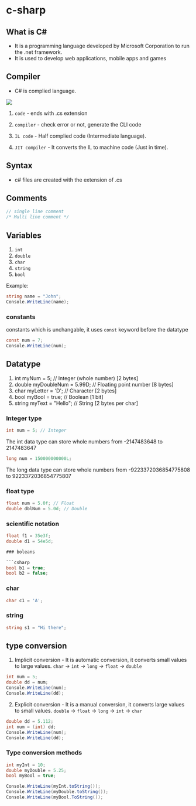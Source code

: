 # c-sharp

## What is C#
- It is a programming language developed by Microsoft Corporation to run the .net framework.
- It is used to develop web applications, mobile apps and games

## Compiler

- C# is complied language.

![](assets/c#%20compiler.png)

1. `code` - ends with .cs extension

2. `compiler` - check error or not, generate the CLI code

3. `IL code` - Half complied code (Intermediate language).

4. `JIT compiler` - It converts the IL to machine code (Just in time).

## Syntax 

- c# files are created with the extension of .cs 

## Comments

```csharp
// single line comment 
/* Multi line comment */
```

## Variables

1. `int`
2. `double`
3. `char`
4. `string`
5. `bool`

Example:

```csharp
string name = "John";
Console.WriteLine(name);
```

### constants 

constants which is unchangable, it uses `const` keyword before the datatype

```csharp
const num = 7;
Console.WriteLine(num);
```

## Datatype

1. int myNum = 5;               // Integer (whole number) [2 bytes]
2. double myDoubleNum = 5.99D;  // Floating point number  [8 bytes]
3. char myLetter = 'D';         // Character              [2 bytes]
4. bool myBool = true;          // Boolean                [1 bit]
5. string myText = "Hello";     // String                 [2 bytes per char]


### Integer type

```csharp
int num = 5; // Integer
```
The int data type can store whole numbers from -2147483648 to 2147483647

```csharp
long num = 150000000000L;
```
The long data type can store whole numbers from -9223372036854775808 to 9223372036854775807

### float type
```csharp
float num = 5.0f; // Float
double dblNum = 5.0d; // Double
```
### scientific notation
```csharp
float f1 = 35e3f;
double d1 = 54e5d;

### boleans

```csharp
bool b1 = true;
bool b2 = false;
```

### char
```csharp
char c1 = 'A';
```

### string
```csharp
string s1 = "Hi there";
```

## type conversion

1. Implicit conversion - It is automatic conversion, it converts small values to large values.
`char` -> `int` -> `long` -> `float` -> `double`

```csharp
int num = 5;
double dd = num;
Console.WriteLine(num);
Console.WriteLine(dd);
```

2. Explicit conversion - It is a manual conversion, it converts large values to small values.
`double` -> `float` -> `long` -> `int` -> `char`

```csharp
double dd = 5.112;
int num = (int) dd;
Console.WriteLine(num);
Console.WriteLine(dd);
```

### Type conversion methods

```csharp
int myInt = 10;
double myDouble = 5.25;
bool myBool = true;

Console.WriteLine(myInt.toString());
Console.WriteLine(myDouble.toString());
Console.WriteLine(myBool.ToString()); 
```